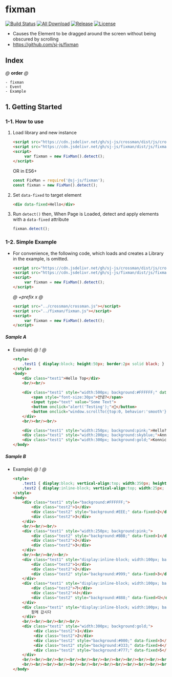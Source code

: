 # fixman
[![Build Status](https://travis-ci.org/sj-js/fixman.svg?branch=master)](https://travis-ci.org/sj-js/fixman)
[![All Download](https://img.shields.io/github/downloads/sj-js/fixman/total.svg)](https://github.com/sj-js/fixman/releases)
[![Release](https://img.shields.io/github/release/sj-js/fixman.svg)](https://github.com/sj-js/fixman/releases)
[![License](https://img.shields.io/github/license/sj-js/fixman.svg)](https://github.com/sj-js/fixman/releases)

- Causes the Element to be dragged around the screen without being obscured by scrolling
- https://github.com/sj-js/fixman
    
      
        
## Index
*@* **order** *@*
```
- fixman
- Event
- Example
```



## 1. Getting Started

### 1-1. How to use

1. Load library and new instance
    ```html
    <script src="https://cdn.jsdelivr.net/gh/sj-js/crossman/dist/js/crossman.js"></script>
    <script src="https://cdn.jsdelivr.net/gh/sj-js/fixman/dist/js/fixman.js"></script>
    <script>
         var fixman = new FixMan().detect();
    </script>
    ```  
    OR in ES6+
    ```js
    const FixMan = require('@sj-js/fixman');
    const fixman = new FixMan().detect();
    ```
   
2. Set `data-fixed` to target element   
   ```html
   <div data-fixed>Hello</div>
   ```
   
3. Run `detect()` then, When Page is Loaded, detect and apply elements with a `data-fixed` attribute    
   ```js
   fixman.detect();
   ```



### 1-2. Simple Example
- For convenience, the following code, which loads and creates a Library in the example, is omitted.
    ```html
    <script src="https://cdn.jsdelivr.net/gh/sj-js/crossman/dist/js/crossman.js"></script>
    <script src="https://cdn.jsdelivr.net/gh/sj-js/fixman/dist/js/fixman.js"></script>
    <script>
         var fixman = new FixMan().detect();
    </script>
    ```
  
    *@* *+prefix* *x* *@* 
    ```html
    <script src="../crossman/crossman.js"></script>
    <script src="../fixman/fixman.js"></script>
    <script>
         var fixman = new FixMan().detect();
    </script>
    ```    

##### Sample A
- Example)
    *@* *!* *@*
    ```html
    <style>
        .test1 { display:block; height:50px; border:2px solid black; }
    </style>
    <body>
        <div class="test1">Hello Top</div>
        <br/><br/>
        
        <div class="test1" style="width:500px; background:#FFFFFF;" data-fixed>
            <span style="font-size:30px">안녕?</span>
            <input type="text" value="Some Text">
            <button onclick="alert('Testing');">🔎</button>
            <button onclick="window.scrollTo({top:0, behavior:'smooth'});">🔝</button>
        </div>
        <br/><br/><br/>
   
        <div class="test1" style="width:250px; background:pink;">Hello?</div><br/><br/><br/><br/>
        <div class="test1" style="width:200px; background:skyblue;">Annyeong?</div><br/><br/><br/><br/><br/>
        <div class="test1" style="width:300px; background:gold;">Konnichiwa? and Nihao? or Hola?</div><br/><br/><br/><br/><br/><br/>
    </body>
    ``` 

##### Sample B
- Example)
    *@* *!* *@*
    ```html
    <style>
        .test1 { display:block; vertical-align:top; width:350px; height:50px; border:2px solid black; }
        .test2 { display:inline-block; vertical-align:top; width:25px; height:25px; border:2px solid black; }
    </style>
    <body>
        <div class="test1" style="background:#FFFFFF;">
            <div class="test2">1</div>
            <div class="test2" style="background:#EEE;" data-fixed>2</div>
            <div class="test2">3</div>
        </div>
        <br/><br/><br/>     
        <div class="test1" style="width:250px; background:pink;">
            <div class="test2" style="background:#BBB;" data-fixed>1</div>
            <div class="test2">2</div>
            <div class="test2">3</div>     
        </div>
        <br/><br/><br/><br/>        
        <div class="test1" style="display:inline-block; width:100px; background:skyblue;">
            <div class="test2">1</div>
            <div class="test2">2</div>
            <div class="test2" style="background:#999;" data-fixed>3</div>
        </div>
        <div class="test1" style="display:inline-block; width:100px; background:skyblue;">
            <div class="test2">가</div>
            <div class="test2">나</div>
            <div class="test2" style="background:#888;" data-fixed>다</div>
        </div>
        <div class="test1" style="display:inline-block; width:100px; background:skyblue;" data-fixed>
            함께 갑시다
        </div> 
        <br/><br/><br/><br/><br/>   
        <div class="test1" style="width:300px; background:gold;">
             <div class="test2">1</div>
             <div class="test2">2</div>
             <div class="test2" style="background:#000;" data-fixed>3</div>
             <div class="test2" style="background:#333;" data-fixed>4</div>
             <div class="test2" style="background:#777;" data-fixed>5</div>
        </div>
        <br/><br/><br/><br/><br/><br/><br/><br/><br/><br/><br/><br/><br/><br/><br/><br/><br/><br/><br/><br/><br/><br/><br/><br/>
        <br/><br/><br/><br/><br/><br/><br/><br/><br/><br/><br/><br/><br/><br/><br/><br/><br/><br/><br/><br/><br/><br/><br/><br/>
    </body>
    ``` 